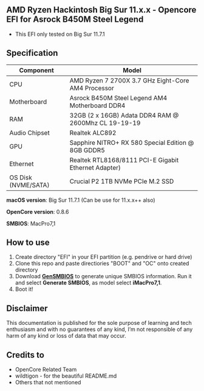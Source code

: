 ## AMD Ryzen Hackintosh Big Sur 11.x.x - Opencore EFI for Asrock B450M Steel Legend
- This EFI only tested on Big Sur 11.7.1

## Specification
| **Component** | **Model** |
| ------------- | --------- |
| CPU | AMD Ryzen 7 2700X 3.7 GHz Eight-Core AM4 Processor |
| Motherboard | Asrock B450M Steel Legend AM4 Motherboard DDR4 |
| RAM | 32GB (2 x 16GB) Adata DDR4 RAM @ 2600Mhz CL 19-19-19 |
| Audio Chipset | Realtek ALC892 |
| GPU | Sapphire NITRO+ RX 580 Special Edition @ 8GB GDDR5  |
| Ethernet | Realtek RTL8168/8111 PCI-E Gigabit Ethernet Adapter) |
| OS Disk (NVME/SATA) | Crucial P2 1TB NVMe PCIe M.2 SSD | WD Blue 1TB 3.5 inch 7200RPM |

**macOS version**: Big Sur 11.7.1 (Can be use for 11.x.x++ also)  

**OpenCore version**: 0.8.6

**SMBIOS**:  MacPro7,1

## How to use
  1. Create directory "EFI" in your EFI partition (e.g. pendrive or hard drive)
  2. Clone this repo and paste directiories "BOOT" and "OC" onto created directory
  3. Download [**GenSMBIOS**](https://github.com/corpnewt/GenSMBIOS) to generate unique SMBIOS information. Run it and select **Generate SMBIOS**, as model select **iMacPro7,1**.
  4. Boot it!  

## Disclaimer

This documentation is published for the sole purpose of learning and tech enthusiasm and with no guarantees of any kind, I’m not responsible of any harm of any kind or loss of data that may occur.

## Credits to
- OpenCore Related Team
- wildtigon - for the beautiful README.md
- Others that not mentioned
